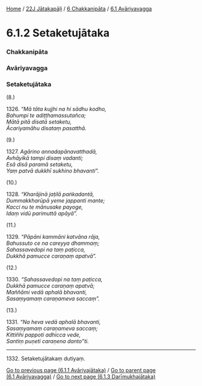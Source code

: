 
[Home](/) / [22J Jātakapāḷi](/tipitaka/22J.md) / [6 Chakkanipāta](/tipitaka/22J/6.md) / [6.1 Avāriyavagga](/tipitaka/22J/6/6.1.md)

# 6.1.2 Setaketujātaka

### Chakkanipāta

### Avāriyavagga

### Setaketujātaka

(8.)

1326\. _“Mā tāta kujjhi na hi sādhu kodho,_  
_Bahumpi te adiṭṭhamassutañca;_  
_Mātā pitā disatā setaketu,_  
_Ācariyamāhu disataṃ pasatthā._  


(9.)

1327\. _Agārino annadapānavatthadā,_  
_Avhāyikā tampi disaṃ vadanti;_  
_Esā disā paramā setaketu,_  
_Yaṃ patvā dukkhī sukhino bhavanti”._  


(10.)

1328\. _“Kharājinā jaṭilā paṅkadantā,_  
_Dummakkharūpā yeme jappanti mante;_  
_Kacci nu te mānusake payoge,_  
_Idaṃ vidū parimuttā apāyā”._  


(11.)

1329\. _“Pāpāni kammāni katvāna rāja,_  
_Bahussuto ce na careyya dhammaṃ;_  
_Sahassavedopi na taṃ paṭicca,_  
_Dukkhā pamucce caraṇaṃ apatvā”._  


(12.)

1330\. _“Sahassavedopi na taṃ paṭicca,_  
_Dukkhā pamucce caraṇaṃ apatvā;_  
_Maññāmi vedā aphalā bhavanti,_  
_Sasaṃyamaṃ caraṇameva saccaṃ”._  


(13.)

1331\. _“Na heva vedā aphalā bhavanti,_  
_Sasaṃyamaṃ caraṇameva saccaṃ;_  
_Kittiñhi pappoti adhicca vede,_  
_Santiṃ puṇeti caraṇena danto”ti._  


---

1332\. Setaketujātakaṃ dutiyaṃ.



[Go to previous page (6.1.1 Avāriyajātaka)](/tipitaka/22J/6/6.1/6.1.1.md) / [Go to parent page (6.1 Avāriyavagga)](/tipitaka/22J/6/6.1.md) / [Go to next page (6.1.3 Darīmukhajātaka)](/tipitaka/22J/6/6.1/6.1.3.md)


